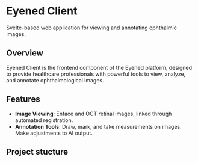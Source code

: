 # Eyened Client

Svelte-based web application for viewing and annotating ophthalmic images.

## Overview

Eyened Client is the frontend component of the Eyened platform, designed to provide healthcare professionals with powerful tools to view, analyze, and annotate ophthalmological images.

## Features

- **Image Viewing**: Enface and OCT retinal images, linked through automated registration. 
- **Annotation Tools**: Draw, mark, and take measurements on images. Make adjustments to AI output.

## Project stucture
